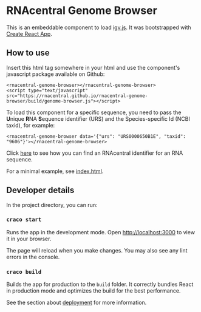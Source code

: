 # RNAcentral Genome Browser

This is an embeddable component to load [igv.js](https://github.com/igvteam/igv.js).
It was bootstrapped with [Create React App](https://github.com/facebook/create-react-app).

## How to use

Insert this html tag somewhere in your html and use the component's javascript package available on Github:

```
<rnacentral-genome-browser></rnacentral-genome-browser>
<script type="text/javascript" src="https://rnacentral.github.io/rnacentral-genome-browser/build/genome-browser.js"></script>
```

To load this component for a specific sequence, you need to pass the **U**nique **R**NA **S**equence 
identifier (URS) and the Species-specific Id (NCBI taxid), for example: 

```
<rnacentral-genome-browser data='{"urs": "URS0000650B1E", "taxid": "9606"}'></rnacentral-genome-browser>
```

Click [here](https://rnacentral.org/help#how-to-find-rnacentral-id) to see how you can find an RNAcentral identifier 
for an RNA sequence.

For a minimal example, see [index.html](./index.html).

## Developer details

In the project directory, you can run:

### `craco start`

Runs the app in the development mode. Open [http://localhost:3000](http://localhost:3000) to view it in your browser.

The page will reload when you make changes. You may also see any lint errors in the console.

### `craco build`

Builds the app for production to the `build` folder.
It correctly bundles React in production mode and optimizes the build for the best performance.

See the section about [deployment](https://facebook.github.io/create-react-app/docs/deployment) for more information.